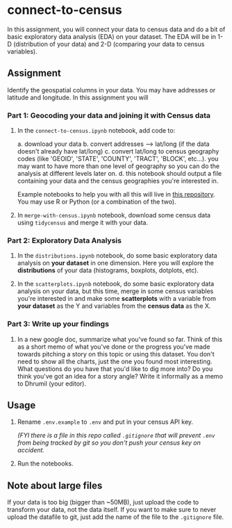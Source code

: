 # connect-to-census

In this assignment, you will connect your data to census data and do a bit of basic exploratory data analysis (EDA) on your dataset. The EDA will be in 1-D (distribution of your data) and 2-D (comparing your data to census variables).

## Assignment

Identify the geospatial columns in your data. You may have addresses or latitude and longitude. In this assignment you will 

### Part 1: Geocoding your data and joining it with Census data

1. In the `connect-to-census.ipynb` notebook, add code to:

    a. download your data
    b. convert addresses --> lat/long (if the data doesn't already have lat/long)
    c. convert lat/long to census geography codes (like 'GEOID', 'STATE', 'COUNTY', 'TRACT', 'BLOCK', etc...). you may want to have more than one level of geography so you can do the analysis at different levels later on.
    d. this notebook should output a file containing your data and the census geographies you're interested in.

    Example notebooks to help you with all this will live in [this repository](https://github.com/data4news/census-examples). You may use R or Python (or a combination of the two).


2. In `merge-with-census.ipynb` notebook, download some census data using `tidycensus` and merge it with your data.

### Part 2: Exploratory Data Analysis

1. In the `distributions.ipynb` notebook, do some basic exploratory data analysis on **your dataset** in one dimension. Here you will explore the **distributions** of your data (histograms, boxplots, dotplots, etc).

2. In the `scatterplots.ipynb` notebook, do some basic exploratory data analysis on your data, but this time, merge in some census variables you're interested in and make some **scatterplots** with a variable from **your dataset** as the Y and variables from the **census data** as the X. 

### Part 3: Write up your findings

1. In a new google doc, summarize what you've found so far. Think of this as a short memo of what you've done or the progress you've made towards pitching a story on this topic or using this dataset. You don't need to show all the charts, just the one you found most interesting. What questions do you have that you'd like to dig more into? Do you think you've got an idea for a story angle? Write it informally as a memo to Dhrumil (your editor). 

## Usage

1. Rename `.env.example` to `.env` and put in your census API key. 
   
    _(FYI there is a file in this repo called `.gitignore` that will prevent `.env` from being tracked by git so you don't push your census key on accident._

2. Run the notebooks.

## Note about large files

If your data is too big (bigger than ~50MB), just upload the code to transform your data, not the data itself. If you want to make sure to never upload the datafile to git, just add the name of the file to the `.gitignore` file.